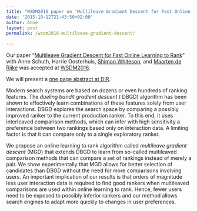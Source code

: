 ```yaml
---
title: "WSDM2016 paper on 'Multileave Gradient Descent for Fast Online Learning to Rank' accepted"
date: '2015-10-12T21:43:50+02:00'
author: Anne
layout: post
permalink: /wsdm2016-multileave-gradient-descent/

---
```


Our
paper “[Multileave Gradient Descent for Fast Online Learning to Rank](/assets/wsdm2016-multileave-gradient-descent.pdf)”
with Anne Schuth, Harrie Oosterhuis, [Shimon Whiteson](https://www.cs.ox.ac.uk/people/shimon.whiteson/),
and [Maarten de Rijke](https://staff.fnwi.uva.nl/m.derijke/) was accepted
at [WSDM2016](http://www.wsdm-conference.org/2016/).

We will present a [one page abstract at DIR](/assets/dir2015-multileave-gradient-descent.pdf).

Modern search systems are based on dozens or even hundreds of ranking features. The *dueling bandit gradient descent* (
DBGD) algorithm has been shown to effectively learn combinations of these features solely from user interactions. DBGD
explores the search space by comparing a possibly improved ranker to the current production ranker. To this end, it uses
interleaved comparison methods, which can infer with high sensitivity a preference between two rankings based only on
interaction data. A limiting factor is that it can compare only to a single exploratory ranker.

We propose an online learning to rank algorithm called *multileave gradient descent* (MGD) that extends DBGD to learn
from so-called multileaved comparison methods that can compare a set of rankings instead of merely a pair. We show
experimentally that MGD allows for better selection of candidates than DBGD without the need for more comparisons
involving users. An important implication of our results is that orders of magnitude less user interaction data is
required to find good rankers when multileaved comparisons are used within online learning to rank. Hence, fewer users
need to be exposed to possibly inferior rankers and our method allows search engines to adapt more quickly to changes in
user preferences.
